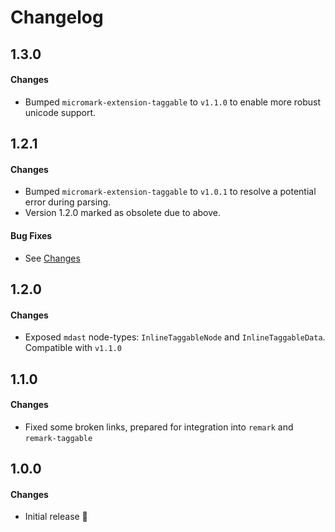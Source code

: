 # Changelog

## 1.3.0

#### Changes

- Bumped `micromark-extension-taggable` to `v1.1.0` to enable more robust unicode support.

## 1.2.1

#### Changes

- Bumped `micromark-extension-taggable` to `v1.0.1` to resolve a potential error during parsing.
- Version 1.2.0 marked as obsolete due to above.

#### Bug Fixes

- See [Changes]()

## 1.2.0

#### Changes

- Exposed `mdast` node-types: `InlineTaggableNode` and `InlineTaggableData`. Compatible with `v1.1.0`

## 1.1.0

#### Changes

- Fixed some broken links, prepared for integration into `remark` and `remark-taggable`

## 1.0.0

#### Changes

- Initial release 🎉
